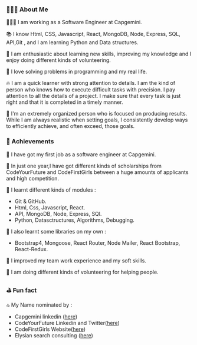 ### 🕵🏻‍♀️ About Me 


👩🏼‍💻   I am working as a Software Engineer at Capgemini. 

📚   I know Html, CSS, Javascript, React, MongoDB, Node, Express, SQL, API,Git , and I am learning Python and Data structures.

🥰   I am enthusiastic about learning new skills, improving my knowledge and I enjoy doing different kinds of volunteering.

🐛   I love solving problems in programming and my real life.

🔥   I am a quick learner with strong attention to details.
     I am the kind of person who knows how to execute difficult tasks with  precision. 
     I pay attention to all the details of a project. 
     I make sure that every task is just right and that it is completed in a timely manner.

🏹   I'm an extremely organized person who is focused on producing results.
     While I am always realistic when setting goals, I consistently develop ways to efficiently achieve, and often exceed, those goals.
     
        
### 🏅 Achievements       

🥇 I have got my first job as a software engineer at Capgemini.

🥇 In just one year,I have got different kinds of scholarships from CodeYourFuture and CodeFirstGirls between a huge amounts of applicants and high competition.

🥇 I learnt different kinds of modules :
 - Git & GitHub.
 - Html, Css, Javascript, React.
 - API, MongoDB, Node, Express, SQl.
 - Python, Datasctructures, Algorithms, Debugging.
 
🏅 I also learnt some libraries on my own :
 
 - Bootstrap4, Mongoose, React Router, Node Mailer, React Bootstrap, React-Redux.

🥇 I improved my team work experience and my soft skills.

🥇 I am doing different kinds of volunteering for helping people.


### ⛳️ Fun fact

   🔝 My Name nominated by :
   - Capgemini linkedin ([here](https://www.linkedin.com/posts/capgemini_techforgood-codeyourfuture-diversityintech-activity-6772203530703925248-hmhW)) 
   - CodeYourFuture Linkedin and Twitter([here](https://www.linkedin.com/posts/codeyourfuture_techforgood-codeyourfuture-diversityintech-activity-6769592600379834368-oIn1))
   - CodeFirstGirls Website([here](https://codefirstgirls.org.uk/courses/))
   - Elysian search consulting ([here](https://www.linkedin.com/posts/elysian-search-consulting_techforgood-codeyourfuture-diversityintech-activity-6774044513368322048-3SPc))

<!--
**ellietms/ellietms** is a ✨ _special_ ✨ repository because its `README.md` (this file) appears on your GitHub profile.

Here are some ideas to get you started:

- 🔭 I’m currently working on ...
- 🌱 I’m currently learning ...
- 👯 I’m looking to collaborate on ...
- 🤔 I’m looking for help with ...
- 💬 Ask me about ...
- 📫 How to reach me: ...
- 😄 Pronouns: ...
- ⚡ Fun fact: ...
-->
